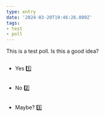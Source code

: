 ```yaml
---
type: entry
date: '2024-03-20T19:46:26.000Z'
tags:
- test
- poll
---
```


This is a test poll. Is this a good idea?

<ul class="poll">
	<li>Yes <open-heart href="https://corazon.sploot.com?id=https://benji.dog/notes/1710963986/" emoji="1️⃣">1️⃣</open-heart></li>
	<li>No <open-heart href="https://corazon.sploot.com?id=https://benji.dog/notes/1710963986/" emoji="2️⃣">2️⃣</open-heart></li>
	<li>Maybe? <open-heart href="https://corazon.sploot.com?id=https://benji.dog/notes/1710963986/" emoji="3️⃣">3️⃣</open-heart></li>
</ul>

<style>
	ul.poll li {
		padding: 1em 0;
	}
	.poll open-heart::after {
		padding-left: .5em;
	}
</style>
<script src="https://unpkg.com/open-heart-element" type="module"></script>
<script>
window.customElements.whenDefined('open-heart').then(() => {
	for (const oh of document.querySelectorAll('open-heart')) {
		oh.getCount()
	}
})
// refresh component after click
window.addEventListener('open-heart', e => {
	e && e.target && e.target.getCount && e.target.getCount()
})
</script>